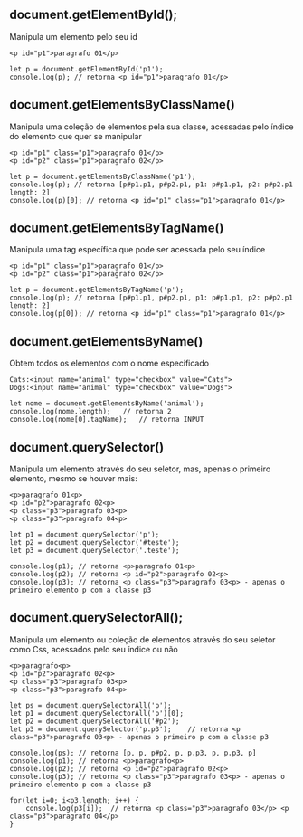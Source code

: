 ## document.getElementById(); 
Manipula um elemento pelo seu id

    <p id="p1">paragrafo 01</p>
    
    let p = document.getElementById('p1');
    console.log(p); // retorna <p id="p1">paragrafo 01</p>

## document.getElementsByClassName()
Manipula uma coleção de elementos pela sua classe, acessadas pelo índice do elemento que quer se manipular

    <p id="p1" class="p1">paragrafo 01</p>
    <p id="p2" class="p1">paragrafo 02</p>
    
    let p = document.getElementsByClassName('p1'); 
    console.log(p); // retorna [p#p1.p1, p#p2.p1, p1: p#p1.p1, p2: p#p2.p1 length: 2]
    console.log(p)[0]; // retorna <p id="p1" class="p1">paragrafo 01</p>

## document.getElementsByTagName()
Manipula uma tag específica que pode ser acessada pelo seu índice

    <p id="p1" class="p1">paragrafo 01</p>
    <p id="p2" class="p1">paragrafo 02</p>
    
    let p = document.getElementsByTagName('p');
    console.log(p); // retorna [p#p1.p1, p#p2.p1, p1: p#p1.p1, p2: p#p2.p1 length: 2]
    console.log(p[0]); // retorna <p id="p1" class="p1">paragrafo 01</p>

## document.getElementsByName()
Obtem todos os elementos com o nome especificado

    Cats:<input name="animal" type="checkbox" value="Cats">
    Dogs:<input name="animal" type="checkbox" value="Dogs">
    
    let nome = document.getElementsByName('animal');
    console.log(nome.length);   // retorna 2
    console.log(nome[0].tagName);   // retorna INPUT

## document.querySelector()
Manipula um elemento através do seu seletor, mas, apenas o primeiro elemento, mesmo se houver mais:

    <p>paragrafo 01<p>
    <p id="p2">paragrafo 02<p>
    <p class="p3">paragrafo 03<p>
    <p class="p3">paragrafo 04<p>
    
    let p1 = document.querySelector('p');
    let p2 = document.querySelector('#teste');
    let p3 = document.querySelector('.teste');
    
    console.log(p1); // retorna <p>paragrafo 01<p>
    console.log(p2); // retorna <p id="p2">paragrafo 02<p>
    console.log(p3); // retorna <p class="p3">paragrafo 03<p> - apenas o primeiro elemento p com a classe p3 

## document.querySelectorAll();
Manipula um elemento ou coleção de elementos através do seu seletor como Css, acessados pelo seu índice ou não

    <p>paragrafo<p>
    <p id="p2">paragrafo 02<p>
    <p class="p3">paragrafo 03<p>
    <p class="p3">paragrafo 04<p>
    
    let ps = document.querySelectorAll('p');
    let p1 = document.querySelectorAll('p')[0];
    let p2 = document.querySelectorAll('#p2');
    let p3 = document.querySelector('p.p3');    // retorna <p class="p3">paragrafo 03<p> - apenas o primeiro p com a classe p3
    
    console.log(ps); // retorna [p, p, p#p2, p, p.p3, p, p.p3, p]
    console.log(p1); // retorna <p>paragrafo<p>
    console.log(p2); // retorna <p id="p2">paragrafo 02<p>
    console.log(p3); // retorna <p class="p3">paragrafo 03<p> - apenas o primeiro elemento p com a classe p3
    
    for(let i=0; i<p3.length; i++) {
        console.log(p3[i]);  // retorna <p class="p3">paragrafo 03</p> <p class="p3">paragrafo 04</p>
    }
